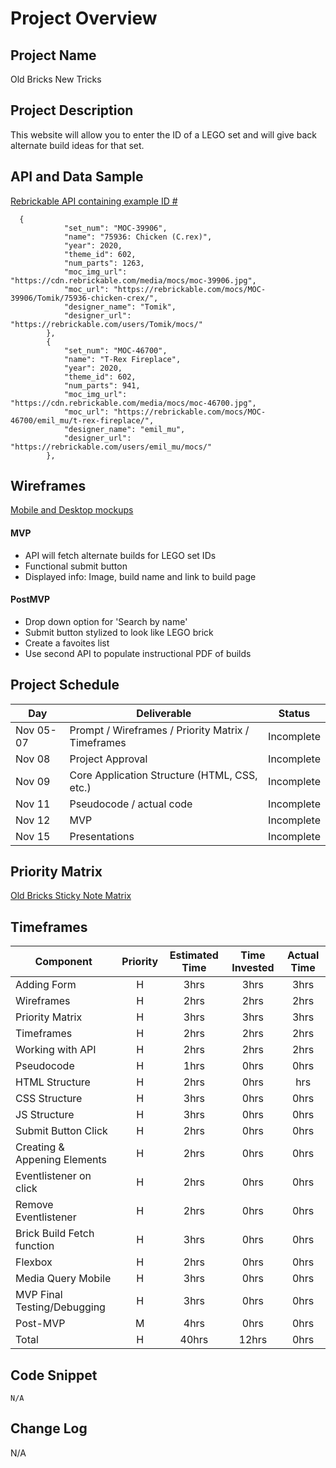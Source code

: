 # Project Overview

## Project Name

Old Bricks New Tricks

## Project Description

This website will allow you to enter the ID of a LEGO set and will give back alternate build ideas for that set. 

## API and Data Sample
[Rebrickable API containing example ID #](https://rebrickable.com/api/v3/lego/sets/75936-1/alternates/?key=430949585e7e48d558a057f45e6f437f)

```
  {
            "set_num": "MOC-39906",
            "name": "75936: Chicken (C.rex)",
            "year": 2020,
            "theme_id": 602,
            "num_parts": 1263,
            "moc_img_url": "https://cdn.rebrickable.com/media/mocs/moc-39906.jpg",
            "moc_url": "https://rebrickable.com/mocs/MOC-39906/Tomik/75936-chicken-crex/",
            "designer_name": "Tomik",
            "designer_url": "https://rebrickable.com/users/Tomik/mocs/"
        },
        {
            "set_num": "MOC-46700",
            "name": "T-Rex Fireplace",
            "year": 2020,
            "theme_id": 602,
            "num_parts": 941,
            "moc_img_url": "https://cdn.rebrickable.com/media/mocs/moc-46700.jpg",
            "moc_url": "https://rebrickable.com/mocs/MOC-46700/emil_mu/t-rex-fireplace/",
            "designer_name": "emil_mu",
            "designer_url": "https://rebrickable.com/users/emil_mu/mocs/"
        },
```

## Wireframes

[Mobile and Desktop mockups](https://i.ibb.co/LStv9GB/Old-Bricks-Wireframe.png)

#### MVP 

- API will fetch alternate builds for LEGO set IDs
- Functional submit button
- Displayed info: Image, build name and link to build page


#### PostMVP  

- Drop down option for 'Search by name'
- Submit button stylized to look like LEGO brick
- Create a favoites list
- Use second API to populate instructional PDF of builds

## Project Schedule


|  Day | Deliverable | Status
|---|---| ---|
|Nov 05-07| Prompt / Wireframes / Priority Matrix / Timeframes | Incomplete
|Nov 08| Project Approval | Incomplete
|Nov 09| Core Application Structure (HTML, CSS, etc.) | Incomplete
|Nov 11| Pseudocode / actual code | Incomplete
|Nov 12| MVP | Incomplete
|Nov 15| Presentations | Incomplete

## Priority Matrix

[Old Bricks Sticky Note Matrix](https://i.ibb.co/rMy5XtG/Old-Bricks-Priority-Matrix.png)

## Timeframes

| Component | Priority | Estimated Time | Time Invested | Actual Time |
| --- | :---: |  :---: | :---: | :---: |
| Adding Form | H | 3hrs| 3hrs | 3hrs |
| Wireframes | H | 2hrs| 2hrs | 2hrs |
| Priority Matrix | H | 3hrs| 3hrs | 3hrs |
| Timeframes | H | 2hrs| 2hrs | 2hrs |
| Working with API | H | 2hrs| 2hrs | 2hrs |
| Pseudocode | H | 1hrs| 0hrs | 0hrs |
| HTML Structure | H | 2hrs| 0hrs | hrs |
| CSS Structure | H | 3hrs| 0hrs | 0hrs |
| JS Structure | H | 3hrs| 0hrs | 0hrs |
| Submit Button Click | H | 2hrs| 0hrs | 0hrs |
| Creating & Appening Elements | H | 2hrs| 0hrs | 0hrs |
| Eventlistener on click | H | 2hrs| 0hrs | 0hrs |
| Remove Eventlistener | H | 2hrs| 0hrs | 0hrs |
| Brick Build Fetch function| H | 3hrs | 0hrs| 0hrs|
| Flexbox | H | 2hrs| 0hrs | 0hrs |
| Media Query Mobile | H | 3hrs| 0hrs | 0hrs |
| MVP Final Testing/Debugging | H | 3hrs| 0hrs | 0hrs |
| Post-MVP | M | 4hrs| 0hrs | 0hrs |
| Total | H | 40hrs| 12hrs | 0hrs |

## Code Snippet

```
N/A
```

## Change Log
N/A